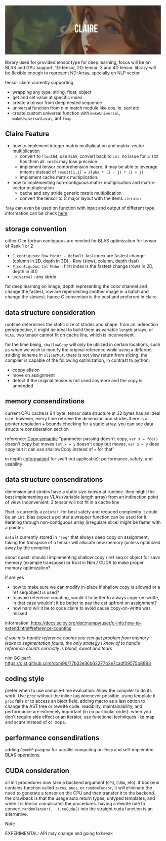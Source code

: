 ![image_banner](.github/Claire.png)

library used for provided tensor type for deep learning, focus will be on BLAS and GPU support, 1D-tensor, 2D-tensor, 3 and 4D tensor. library will be flexible enough to represent ND-Array, specially on NLP vector

tensor claire currently supporting:
- wrapping any type: string, float, object
- get and set value at specific index
- create a tensor from deep nested sequence
- universal function from nim match module like cos, ln, sqrt etc
- create custom universal function with `makeUniversal`, `makeUniversalLocal`, anf `fmap`

## Claire Feature
- how to implement integer matrix multiplication and matrix-vector multiplication
    - convert to `float64`, use `BLAS`, convert back to `int`. no issue for `int32` has them all. `int64` may lose precision
    - implement tensor comprehension macro, it may be able to leverage mitems instead of `result[i,j] = alpha * (i - j) * (i + j)`
    - implement cache matrix multiplication.
- how to implementing non-contiguous matrix multiplication and matrix-vector multiplication
    - cache and any stride generic matrix multiplication
    - convert the tensor to C major layout with the items `iterator`


`fmap` can even be used on function with input and output of different type. information can be check [here](https://github.com/unicredit/nimblas)

## storage convention

either C or fortran contiguous are needed for BLAS optimization for tensor of Rank 1 or 2

- `C_contiguous`: `Row Major - default`. last index are fastest change (column in 2D, depth in 3D) - Row (slow), column, depth (fast)
- `F_contiguous`: `Col Mahor`. first index is the fastest change (rows in 2D, depth in 3D)
- `Universal` : any stride

for deep learning on image, depth representing the color channel and change the fastest, row are repersenting another image in a batch and change the slowest. hance C convention is the best and preferred in claire.

## data structure consideration

runtime determines the static size of strides and shape. from an indirection persepective, it might be ideal to build them as variable `length` arrays, or `VLAs`. two tensor cannot fit on cache line, which is inconvenient.


for the time being, `shallowCopy` will only be utilized in certain locations, such as when we wish to modify the original reference while using a different striding scheme in `slicerMut`. there is not view return from slicing. the compiler is capable of the following optimization, in contrast to python:
- coppy elision
- move on assignment
- detect if the original tensor is not used anymore and the copy is unneeded

## memory consendirations
current CPU cache is 64 byte. tensor data structure at 32 bytes has an ideal size. however, every time retrieve the dimension and strides there is a pointer resolution + bounds checking for a static array. you can see data structure consideration section

reference: [Copy semantic](https://forum.nim-lang.org/t/1793/5) "parameter passing doesn't copy, `var x = foo()` doesn't copy but moves `let x = y` doesn't copy but moves, `var x = y` does copy but it can use shallowCopy instead of `=` for that"

in depth ([information](http://blog.stablekernel.com/when-to-use-value-types-and-reference-types-in-swift)) for swift but applicable): performance, safety, and usability


## data structure consendirations

dimension and strides have a static size known at runtime. they might the best implementing as VLAs (variable length array) from an indirection point of view. Inconvenient: 2 tensor will not fit in a cache line

ffset is currently a `pointer`. for best safety and reduced complexity it could be an `int`. blas expect a pointer a wrapper function can be used for it. iterating through non-contiguous array (irregulare slice) might be faster with a pointer.

`data` is currently stored in `"seq"` that always deep copy on assignment. taking the transpose of a tensor will allocate new memory (unless optimized away by the compiler)

about quest: should i implementing shallow copy / ref seq or object for save memory (example transpose) or trust in Nim / CUDA to make proper memory optimization?

if are yes
- how to make sure we can modify in-place if shallow copy is allowed or a ref seq/object is used?
- to avoid reference counting, would it to better to always copy-on-writte, in that case wouldn't it be better to pay the cst upfront on assignment?
- how hard will it be to code claire to avoid cause copy-on-writte was missed

information: https://docs.scipy.org/doc/numpy/user/c-info.how-to-extend.html#reference-counting

_if you mis-handle reference counts you can get problem from memory-leaks to segmentation faults. the only strategy i know of to handle reference counts correctly is blood, sweat and tears_

nim GC perf: https://gist.github.com/dom96/77b32e36b62377b2e7cadf09575b8883

## coding style

prefer when to use compile-time evaluation. Allow the compiler to do its work. Use `proc` without the inline tag whenever possible. using template if `proc` fails or to access an bject field. adding macro as a last option to change the AST tree or rewrite code. readiblity, maintainability, and performance are extremely important (in no particular order). when you don't require side effect or an iterator, use functional techniques like map and scanr instead of or loops.

## performance consendirations

adding `OpenMP` pragma for parallel computing on `fmap` and self-implemted BLAS operations.

## CUDA consideration

all init procedures now take a backend argument (`CPU`, `CUDA`, etc). if backend contains function called `zeros`, `ones`, or `randomTensor`, it will eliminate the need to generate a tensor on the CPU and then transfer it to the backend. the drawback is that the usage auto return types, untyped templates, and when t is tensor complicates the procedures. having a rewrite rule to convert `randomTensor(...).toCuda()` into the straight cuda function is an alternative.


> [!NOTE]
> EXPERIMENTAL: API may change and going to break
